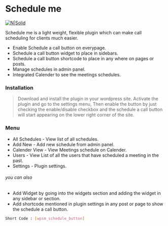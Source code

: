 # Schedule me 
[![N|Solid](https://cdn2.iconfinder.com/data/icons/bitsies/128/Clock-32.png)]( ) 



Schedule me is a light weight, flexible plugin which can make call scheduling for clients much easier.

  - Enable Schedule a call button on everypage.
  - Schedule a call button widget to place in sidebars.
  - Schedule a call button shortcode to place in any where on pages or posts.
  - Manage schedules in admin panel.
  - Integrated Calender to see the meetings schedules.

### Installation
> Download and install the plugin in your wordpress site.
> Activate the plugin and go to the settings menu, Then enable the button by just checking the enable/disable checkbox and the schedule a call button will start appearing on the lower right corner of the site.
### Menu
* All Schedules - View list of all schedules.
* Add New - Add new schedule from admin panel.
* Calender View - View Meetings schedule on Calender.
* Users - View List of all the users that have scheduled a meeting in the past.
* Settings - Plugin settings.
###### you can also
* Add Widget by going into the widgets section and adding the widget in any sidebar or section.
* Add shortcode mentioned in plugin settings in any post or page to show the schedule a call button.

```sh
Short Code : [wpsm_schedule_button]
```


